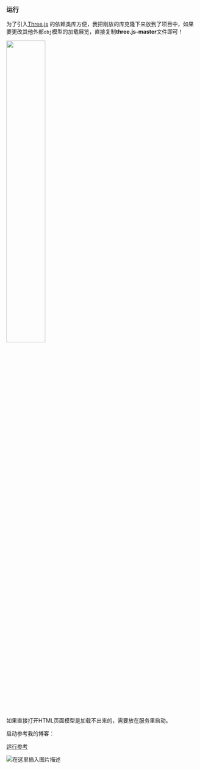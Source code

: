### 运行

为了引入[Three.js](https://github.com/mrdoob/three.js) 的依赖类库方便，我把刚放的库克隆下来放到了项目中，如果要更改其他外部`obj`模型的加载展览，直接复制**three.js-master**文件即可！

<img src = "https://img-blog.csdnimg.cn/20191222135048293.png?x-oss-process=image/watermark,type_ZmFuZ3poZW5naGVpdGk,shadow_10,text_aHR0cHM6Ly9ibG9nLmNzZG4ubmV0L3dlaXhpbl80MzIzMjk1NQ==,size_16,color_FFFFFF,t_70" width="45%">

如果直接打开HTML页面模型是加载不出来的，需要放在服务里启动。

启动参考我的博客：

[运行参考](https://blog.csdn.net/weixin_43232955/article/details/103652528)

![在这里插入图片描述](https://img-blog.csdnimg.cn/201912221351599.png?x-oss-process=image/watermark,type_ZmFuZ3poZW5naGVpdGk,shadow_10,text_aHR0cHM6Ly9ibG9nLmNzZG4ubmV0L3dlaXhpbl80MzIzMjk1NQ==,size_16,color_FFFFFF,t_70)


